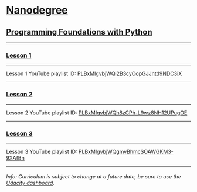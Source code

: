 # [Nanodegree](https://www.udacity.com/nanodegree)

## [Programming Foundations with Python](https://www.udacity.com/course/ud036)
---

### [Lesson 1](https://www.udacity.com/course/viewer#!/c-ud036/l-993460168/m-1015728585)
---

 Lesson 1 YouTube playlist ID: [PLBxMIgvbjWQi2B3cyOopGJJntd9NDC3iX](https://www.youtube.com/playlist?list=PLBxMIgvbjWQi2B3cyOopGJJntd9NDC3iX)
 
___

### [Lesson 2](https://www.udacity.com/course/viewer#!/c-ud036/l-1004409226/)
---

 Lesson 2 YouTube playlist ID: [PLBxMIgvbjWQh8zCPh-L9wz8NH12UPugOE](https://www.youtube.com/playlist?list=PLBxMIgvbjWQh8zCPh-L9wz8NH12UPugOE)
 
___

### [Lesson 3](https://www.udacity.com/course/viewer#!/c-ud036/l-997889780)
---

 Lesson 3 YouTube playlist ID: [PLBxMIgvbjWQgmvBhmcSOAWGKM3-9XAfBn](https://www.youtube.com/playlist?list=PLBxMIgvbjWQgmvBhmcSOAWGKM3-9XAfBn)
 
___


###### Info: Curriculum is subject to change at a future date, be sure to use the [Udacity dashboard](https://www.udacity.com/me#!/).
